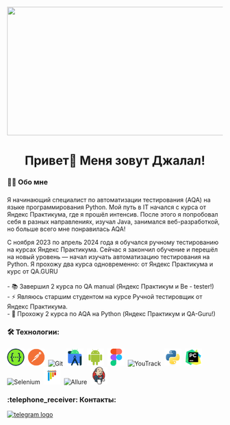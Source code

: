 <br clear="both">

<div align="center">
  <img height="300" width="1200" src="https://mir-s3-cdn-cf.behance.net/project_modules/fs/22b22287602523.5dbd29081561d.gif"  />
</div>

###

<h1 align="center">Привет👋 Меня зовут Джалал!</h1>

###

<h3 align="left">👩‍💻  Обо мне</h3>

###

<p align="left">
  Я начинающий специалист по автоматизации тестирования (AQA) на языке программирования Python. Мой путь в IT начался с курса от Яндекс Практикума, где я прошёл интенсив. После этого я попробовал себя в разных направлениях, изучал Java, занимался веб-разработкой, но больше всего мне понравилась AQA!

  С ноября 2023 по апрель 2024 года я обучался ручному тестированию на курсах Яндекс Практикума. Сейчас я закончил обучение и перешёл на новый уровень — начал изучать автоматизацию тестирования на Python. Я прохожу два курса одновременно: от Яндекс Практикума и курс от QA.GURU
  <br>
  <br>- 📚 Завершил 2 курса по QA manual (Яндекс Практикум и Be - tester!)
  <br>- ⚡ Являюсь старшим студентом на курсе Ручной тестировщик от Яндекc Практикума.
  <br>- 🌱 Прохожу 2 курса по AQA на Python (Яндекс Практикум и QA-Guru!)
</p>

###


###

<h3 align="left">🛠 Технологии:</h3>

###

<div>
  <img src="https://github.com/devicons/devicon/blob/master/icons/swagger/swagger-original.svg" title="Swagger" alt="Swagger" width="40" height="40"/>&nbsp;
  <img src="https://github.com/devicons/devicon/blob/master/icons/postman/postman-original.svg" title="Postman" alt="Postman" width="40" height="40"/>&nbsp;
  <img src="https://www.svgrepo.com/show/353782/git-icon.svg" title="Git" alt="Git" width="40" height="40"/>&nbsp;
  <img src="https://github.com/devicons/devicon/blob/master/icons/androidstudio/androidstudio-original.svg" title="AndroidStudio" alt="AndroidStudio" width="40" height="40"/>&nbsp;
  <img src="https://github.com/devicons/devicon/blob/master/icons/android/android-original.svg" title="Android" alt="Android" width="40" height="40"/>&nbsp;
  <img src="https://github.com/devicons/devicon/blob/master/icons/figma/figma-original.svg" title="Figma" alt="Figma" width="40" height="40"/>&nbsp;
  <img src="https://www.svgrepo.com/show/354593/youtrack.svg" title="YouTrack" alt="YouTrack" width="40" height="40"/>&nbsp;
  <img src="https://github.com/devicons/devicon/blob/master/icons/python/python-original.svg" title="Python" alt="Python" width="40" height="40"/>&nbsp;
  <img src="https://github.com/devicons/devicon/blob/master/icons/pycharm/pycharm-original.svg" title="PyCharm" alt="PyCharm" width="40" height="40"/>&nbsp;
  <img src="https://www.svgrepo.com/show/354321/selenium.svg" title="Selenium" alt="Selenium" width="40" height="40"/>&nbsp;
  <img src="https://github.com/devicons/devicon/blob/master/icons/pytest/pytest-original.svg" title="PyTest" alt="PyTest" width="40" height="40"/>&nbsp;
  <img src="https://github.com/M0R0K/Ui_Project/blob/main/media/logo/Allure_Report.svg" title="Allure" alt="Allure" width="40" height="40"/>&nbsp;
  <img src="https://github.com/devicons/devicon/blob/master/icons/jenkins/jenkins-original.svg" title="Jenkins" alt="Jenkins" width="40" height="40"/>&nbsp;
  
  
</div>

###
<h3 align="left">:telephone_receiver: Контакты:</h3>

<div>
  <a href="https://t.me/Jaldoit" target="_blank">
    <img src="https://img.shields.io/static/v1?message=Telegram&logo=telegram&label=&color=2CA5E0&logoColor=white&labelColor=&style=for-the-badge" height="25" alt="telegram logo"  />
  </a>
</div>

###

